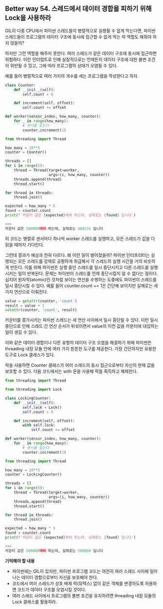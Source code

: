 ## Better way 54. 스레드에서 데이터 경합을 피하기 위해 Lock을 사용하라

GIL이 다중 CPU에서 파이썬 스레드들이 병렬적으로 실행될 수 없게 막는다면, 파이썬 스레드들이 프로그램의 데이터 구조에 동시에 접근할 수 없게 막는 락 역할도 해줘야 하지 않을까? 

하지만 그런 역할을 해주지 못한다. 여러 스레드가 같은 데이터 구조에 동시에 접근하면 위험하다. 이런 인터럽트로 인해 실질적으로는 언제든지 데이터 구조에 대한 불변 조건이 위반될 수 있고, 그에 따라 프로그램의 상태가 오염될 수 있다. 

예를 들어 병렬적으로 여러 가지의 개수를 세는 프로그램을 작성한다고 하자.  

```python
class Counter:
    def __init__(self):
        self.count = 0

    def increment(self, offset):
        self.count += offset

def worker(sensor_index, how_many, counter):
    for _ in range(how_many):
        # 센서를 읽는다
        counter.increment(1)

from threading import Thread

how_many = 10**5
counter = Counter()

threads = []
for i in range(5):
    thread = Thread(target=worker,
                    args=(i, how_many, counter))
    threads.append(thread)
    thread.start()

for thread in threads:
    thread.join()

expected = how_many * 5
found = counter.count
print(f'카운터 값은 {expected}여야 하는데, 실제로는 {found} 입니다')

>>>
카운터 값은 500000여야 하는데, 실제로는 404231 입니다
```

이 코드는 병렬로 센서마다 하나씩 worker 스레드를 실행하고, 모든 스레드가 값을 다 읽을 때까지 기다린다.

그런데 결과가 예상과 전혀 다르다. 왜 이런 일이 벌어졌을까? 파이썬 인터프리터는 실행되는 모든 스레드를 강제로 공평하게 취급해서 각 스레드의 실행 시간을 거의 비슷하게 만든다. 이를 위해 파이썬은 실행 중인 스레드를 일시 중단시키고 다른 스레드를 실행시키는 일이 반복된다. 문제는 파이썬이 스레드를 언제 중단시킬지 알 수 없다는 점이다. 심지어 원자적(atomic)인 것처럼 보이는 연산을 수행하는 도중에도 파이썬이 스레드를 일시 중단시킬 수 있다.  예를 들어 counter.count += 1은 간단해 보이지만 실제로는 세 가지 연산으로 이뤄진다.

```python
value = getattr(counter, 'count')
result = value + 1
setattr(counter, 'count', result)
```

카운터를 증가시키는 파이썬 스레드는 세 연산 사이에서 일시 중단될 수 있다. 이런 일시 중단으로 인해 스레드 간 연산 순서가 뒤섞이면서 value의 이전 값을 카운터에 대입하는 일이 생길 수 있다. 

이와 같은 데이터 경합이나 다른 유형의 데이터 구조 오염을 해결하기 위해 파이썬은 threading 내장 모듈 안에 여러 가지 튼튼한 도구를 제공한다. 가장 간단하지만 유용한 도구로 Lock 클래스가 있다.

락을 사용하면 Counter 클래스가 여러 스레드의 동시 접근으로부터 자신의 현재 값을 보호할 수 있다. 다음 코드에서는 with 문을 사용해 락을 획득하고 해제한다. 

```python
from threading import Thread

from threading import Lock

class LockingCounter:
    def __init__(self):
        self.lock = Lock()
        self.count = 0

    def increment(self, offset):
        with self.lock:
            self.count += offset

def worker(sensor_index, how_many, counter):
    for _ in range(how_many):
        # 센서를 읽는다
        counter.increment(1)

from threading import Thread

how_many = 10**5
counter = LockingCounter()

threads = []
for i in range(5):
    thread = Thread(target=worker,
                    args=(i, how_many, counter))
    threads.append(thread)
    thread.start()

for thread in threads:
    thread.join()

expected = how_many * 5
found = counter.count
print(f'카운터 값은 {expected}여야 하는데, 실제로는 {found} 입니다')

>>>
카운터 값은 500000여야 하는데, 실제로는 500000 입니다
```

**기억해야 할 내용**
- 파이썬에는 GIL이 있지만, 파이썬 프로그램 코드는 여전히 여러 스레드 사이에 일어나는 데이터 경합으로부터 자신을 보호해야 한다.
- 코드에서 여러 스레드가 상호 배제 락(뮤텍스) 없이 같은 객체를 변경하도록 허용하면 코드가 데이터 구조를 오염시킬 것이다.
- 여러 스레드 사이에서 프로그램의 불변 조건을 유지하려면 threading 내장 모듈의 Lock 클래스를 활용하라.
